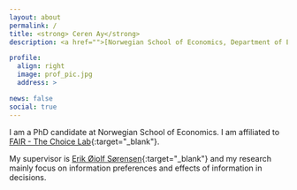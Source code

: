 ```yaml
---
layout: about
permalink: /
title: <strong> Ceren Ay</strong>
description: <a href="">[Norwegian School of Economics, Department of Economics, FAIR - The Choice Lab](https://www.nhh.no/en/departments/economics/){:target="\_blank"}</a>.

profile:
  align: right
  image: prof_pic.jpg
  address: >

news: false
social: true
---
```


I am a PhD candidate at Norwegian School of Economics. I am affiliated to [FAIR - The Choice Lab](https://www.nhh.no/en/research-centres/fair/research/){:target="\_blank"}. 

My supervisor is [Erik Øiolf Sørensen](https://www.nhh.no/en/employees/faculty/erik-oiolf-sorensen/){:target="\_blank"} and my research mainly focus on information preferences and effects of information in decisions. 

